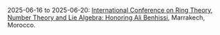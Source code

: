 2025-06-16 to 2025-06-20: [International Conference on Ring Theory, Number Theory and Lie Algebra: Honoring Ali Benhissi](https://icrtntla2025.sciencesconf.org/ "Honoring Ali Benhissi, the conference explores ring theory, number theory, and Lie algebras. Topics include noncommutative rings, Diophantine equations, and Lie symmetries. Discussions cover applications in quantum mechanics and cryptography."), Marrakech, Morocco.

